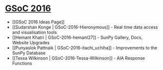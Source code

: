 # [GSoC 2016](https://summerofcode.withgoogle.com/archive/2016/projects/)

* [[GSoC 2016 Ideas Page]]
* [[Sudarshan Konge | GSoC-2016-Hieronymous]] - Real time data access and visualisation tools
* [[Hemant Khatri | GSoC-2016-hemant27]] - SunPy Gallery, Docs, Website Upgrades
* [[Punyaslok Pattnaik | GSoC-2016-itachi_uchiha]] - Improvements to the SunPy Database
* [[Tessa Wilkinson | GSoC-2016-Tessa-Wilkinson]] - AIA Response Functions

